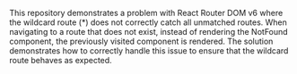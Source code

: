 This repository demonstrates a problem with React Router DOM v6 where the wildcard route (*) does not correctly catch all unmatched routes.  When navigating to a route that does not exist, instead of rendering the NotFound component, the previously visited component is rendered.  The solution demonstrates how to correctly handle this issue to ensure that the wildcard route behaves as expected.